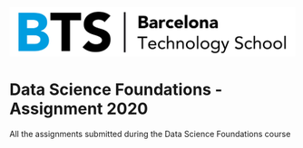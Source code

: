 ![BTS](/Logo-BTS.jpg)

# Data Science Foundations - Assignment 2020
All the assignments submitted during the Data Science Foundations course

